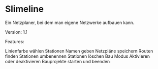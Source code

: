 # Slimeline
Ein Netzplaner, bei dem man eigene Netzwerke aufbauen kann.

Version: 1.1

Features:

Linienfarbe wählen
Stationen Namen geben
Netzpläne speichern
Routen finden
Stationen umbenennen
Stationen löschen
Bau Modus Aktivieren oder deaktivieren
Bauprojekte starten und beenden
